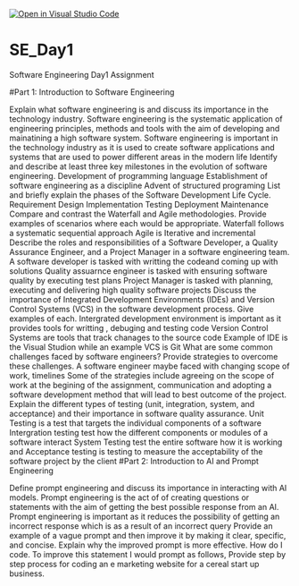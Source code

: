 [![Open in Visual Studio Code](https://classroom.github.com/assets/open-in-vscode-2e0aaae1b6195c2367325f4f02e2d04e9abb55f0b24a779b69b11b9e10269abc.svg)](https://classroom.github.com/online_ide?assignment_repo_id=15558301&assignment_repo_type=AssignmentRepo)
# SE_Day1
Software Engineering Day1 Assignment

#Part 1: Introduction to Software Engineering

Explain what software engineering is and discuss its importance in the technology industry.
Software engineering is the systematic application of engineering principles, methods and tools with the aim of developing and mainatining a high software system.
Software engineering is important in the technology industry as it is used to create software applications and systems that are used to power different areas in the modern life
Identify and describe at least three key milestones in the evolution of software engineering.
Development of programming language
Establishment of software engineering as a discipline
Advent of structured programing
List and briefly explain the phases of the Software Development Life Cycle.
Requirement
Design
Implementation
Testing
Deployment
Maintenance 
Compare and contrast the Waterfall and Agile methodologies. Provide examples of scenarios where each would be appropriate.
Waterfall follows a systematic sequential approach
Agile is Iterative and incremental 
Describe the roles and responsibilities of a Software Developer, a Quality Assurance Engineer, and a Project Manager in a software engineering team.
A software developer is tasked with writting the codeand coming up with solutions
Quality assuarnce engineer is tasked with ensuring software quality by executing test plans
Project Manager is tasked with planning, executing and delivering high quality software projects
Discuss the importance of Integrated Development Environments (IDEs) and Version Control Systems (VCS) in the software development process. Give examples of each.
Intergrated development environment is important as it provides tools for writting , debuging and testing code
Version Control Systems are tools that track chanages to the source code
Example of IDE is the Visual Studion while an example VCS is Git
What are some common challenges faced by software engineers? Provide strategies to overcome these challenges.
A software engineer maybe faced with changing scope of work, timelines
Some of the strategies include agreeing on the scope of work at the begining of the assignment, communication and adopting a software development method that will lead to best outcome of the project.
Explain the different types of testing (unit, integration, system, and acceptance) and their importance in software quality assurance.
Unit Testing is a test that targets the individual components of a software
Intergration testing test how the different components or modules of a software interact
System Testing test the entire software how it is working and
Acceptance testing is testing to measure the acceptability of the software project by the client
#Part 2: Introduction to AI and Prompt Engineering


Define prompt engineering and discuss its importance in interacting with AI models.
Prompt engineering is the act of of creating questions or statements with the aim of getting the best possible response from an AI.
Prompt engineering is important as it reduces the possibility of getting an incorrect response which is as a result of an incorrect query 
Provide an example of a vague prompt and then improve it by making it clear, specific, and concise. Explain why the improved prompt is more effective.
How do I code. To improve this statement I would prompt as follows, Provide step by step process for coding an e marketing website for a cereal start up business.
